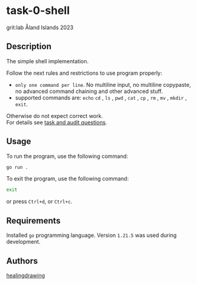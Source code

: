 # task-0-shell
grit:lab Åland Islands 2023

## Description
The simple shell implementation.  

Follow the next rules and restrictions to use program properly:  
- `only one command per line`. No multiline input, no multiline copypaste, no advanced command chaining and other advanced stuff.  
- supported commands are: `echo` `cd` , `ls` , `pwd` , `cat` , `cp` , `rm` , `mv` , `mkdir` , `exit`.  

Otherwise do not expect correct work.  
For details see [task and audit questions](https://github.com/01-edu/public/tree/master/subjects/0-shell).

## Usage
To run the program, use the following command:  
```bash
go run .
```

To exit the program, use the following command:  
```bash
exit
```
or press `Ctrl+d`, or `Ctrl+c`.  

## Requirements
Installed `go` programming language. Version `1.21.5` was used during development.  

## Authors
[healingdrawing](https://healingdrawing.github.io)  
